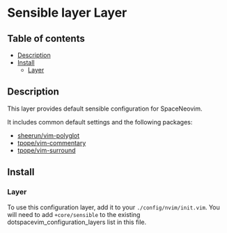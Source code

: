 # Sensible layer Layer

## Table of contents

* [Description](#description)
* [Install](#install)
  * [Layer](#layer)


## Description

This layer provides default sensible configuration for SpaceNeovim.

It includes common default settings and the following packages:

* [sheerun/vim-polyglot](https://github.com/sheerun/vim-polyglot)
* [tpope/vim-commentary](https://github.com/tpope/vim-commentary)
* [tpope/vim-surround](https://github.com/tpope/vim-surround)

## Install

### Layer

To use this configuration layer, add it to your `./config/nvim/init.vim`. You will need to add `+core/sensible` to the existing dotspacevim_configuration_layers list in this file.
